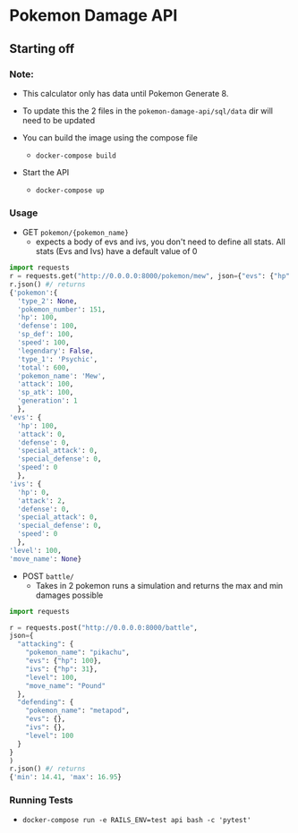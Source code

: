 # Pokemon Damage API


## Starting off

### Note:
  * This calculator only has data until Pokemon Generate 8.
  * To update this the 2 files in the `pokemon-damage-api/sql/data` dir will need to be updated

* You can build the image using the compose file
  - ```docker-compose build```

* Start the API
  - ```docker-compose up```


### Usage
* GET `pokemon/{pokemon_name}`
  - expects a body of evs and ivs, you don't need to define all stats. All stats (Evs and Ivs) have a default value of 0
```python
import requests
r = requests.get("http://0.0.0.0:8000/pokemon/mew", json={"evs": {"hp": 100}, "ivs": {"attack": 2}})
r.json() #/ returns
{'pokemon':{
  'type_2': None,
  'pokemon_number': 151,
  'hp': 100,
  'defense': 100,
  'sp_def': 100,
  'speed': 100,
  'legendary': False,
  'type_1': 'Psychic',
  'total': 600,
  'pokemon_name': 'Mew',
  'attack': 100,
  'sp_atk': 100,
  'generation': 1
  },
'evs': {
  'hp': 100,
  'attack': 0,
  'defense': 0,
  'special_attack': 0,
  'special_defense': 0,
  'speed': 0
  },
'ivs': {
  'hp': 0,
  'attack': 2,
  'defense': 0,
  'special_attack': 0,
  'special_defense': 0,
  'speed': 0
  },
'level': 100,
'move_name': None}
```
* POST `battle/`
  - Takes in 2 pokemon runs a simulation and returns the max and min damages possible

```python
import requests

r = requests.post("http://0.0.0.0:8000/battle",
json={
  "attacking": {
    "pokemon_name": "pikachu",
    "evs": {"hp": 100},
    "ivs": {"hp": 31},
    "level": 100,
    "move_name": "Pound"
  },
  "defending": {
    "pokemon_name": "metapod",
    "evs": {},
    "ivs": {},
    "level": 100
  }
}
)
r.json() #/ returns
{'min': 14.41, 'max': 16.95}

```
### Running Tests
* ```docker-compose run -e RAILS_ENV=test api bash -c 'pytest'```